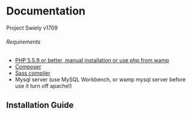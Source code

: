 # Documentation
Project Swiely v1709
###### Requirements
- [PHP 5.5.9 or better, manual installation or use php from wamp]()
- [Composer](https://getcomposer.org/)
- [Sass compiler](http://koala-app.com/)
- Mysql server (use MySQL Workbench, or wamp mysql server before use it turn off apache!)


## Installation Guide

